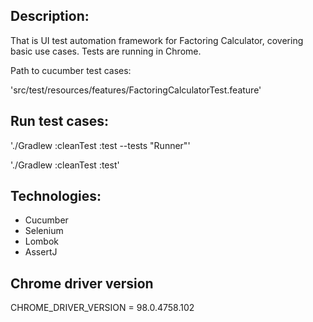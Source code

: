 ## Description:
That is UI test automation framework for Factoring Calculator, covering basic use cases.
Tests are running in Chrome.

Path to cucumber test cases:

'src/test/resources/features/FactoringCalculatorTest.feature'

## Run test cases:

'./Gradlew :cleanTest :test --tests "Runner"'

'./Gradlew :cleanTest :test'

## Technologies:
* Cucumber 
* Selenium
* Lombok
* AssertJ

## Chrome driver version
CHROME_DRIVER_VERSION = 98.0.4758.102
